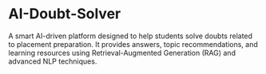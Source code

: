 # AI-Doubt-Solver
A smart AI-driven platform designed to help students solve doubts related to placement preparation. It provides answers, topic recommendations, and learning resources using Retrieval-Augmented Generation (RAG) and advanced NLP techniques.
